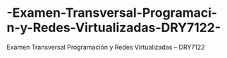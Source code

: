 # -Examen-Transversal-Programaci-n-y-Redes-Virtualizadas-DRY7122-
 Examen Transversal Programación y Redes Virtualizadas – DRY7122 
